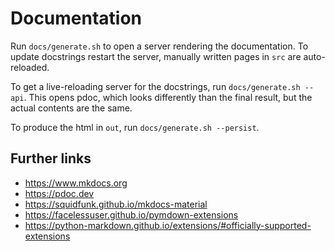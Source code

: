 # Documentation

Run `docs/generate.sh` to open a server rendering the documentation.
To update docstrings restart the server, manually written pages in `src` are auto-reloaded.

To get a live-reloading server for the docstrings, run `docs/generate.sh --api`. This opens pdoc, which looks differently than the final result, but the actual contents are the same.

To produce the html in `out`, run `docs/generate.sh --persist`.


## Further links

* https://www.mkdocs.org
* https://pdoc.dev
* https://squidfunk.github.io/mkdocs-material
* https://facelessuser.github.io/pymdown-extensions
* https://python-markdown.github.io/extensions/#officially-supported-extensions

